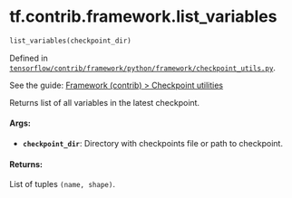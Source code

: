 <div itemscope itemtype="http://developers.google.com/ReferenceObject">
<meta itemprop="name" content="tf.contrib.framework.list_variables" />
</div>

# tf.contrib.framework.list_variables

``` python
list_variables(checkpoint_dir)
```



Defined in [`tensorflow/contrib/framework/python/framework/checkpoint_utils.py`](https://www.tensorflow.org/code/tensorflow/contrib/framework/python/framework/checkpoint_utils.py).

See the guide: [Framework (contrib) > Checkpoint utilities](../../../../../api_guides/python/contrib.framework.md#Checkpoint_utilities)

Returns list of all variables in the latest checkpoint.

#### Args:

* <b>`checkpoint_dir`</b>: Directory with checkpoints file or path to checkpoint.


#### Returns:

  List of tuples `(name, shape)`.